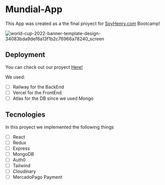 # Mundial-App
This App was created as a the final proyect for [SoyHenry.com](https://www.soyhenry.com/) Bootcamp!

![world-cup-2022-banner-template-design-34083bda9def6a13f1b2c76966a78240_screen](https://user-images.githubusercontent.com/61922413/195095751-e89b0c63-0247-4435-832a-e1c4a51050de.jpg)

## Deployment
You can check out our proyect [Here!](https://www.mundi-app.tk)

We used: 
- [ ] Railway for the BackEnd
- [ ] Vercel for the FrontEnd
- [ ] Atlas for the DB since we used Mongo

## Tecnologies
In this proyect we implemented the following things
- [ ] React
- [ ] Redux
- [ ] Express
- [ ] MongoDB
- [ ] Auth0
- [ ] Tailwind
- [ ] Cloudinary
- [ ] MercadoPago Payment
